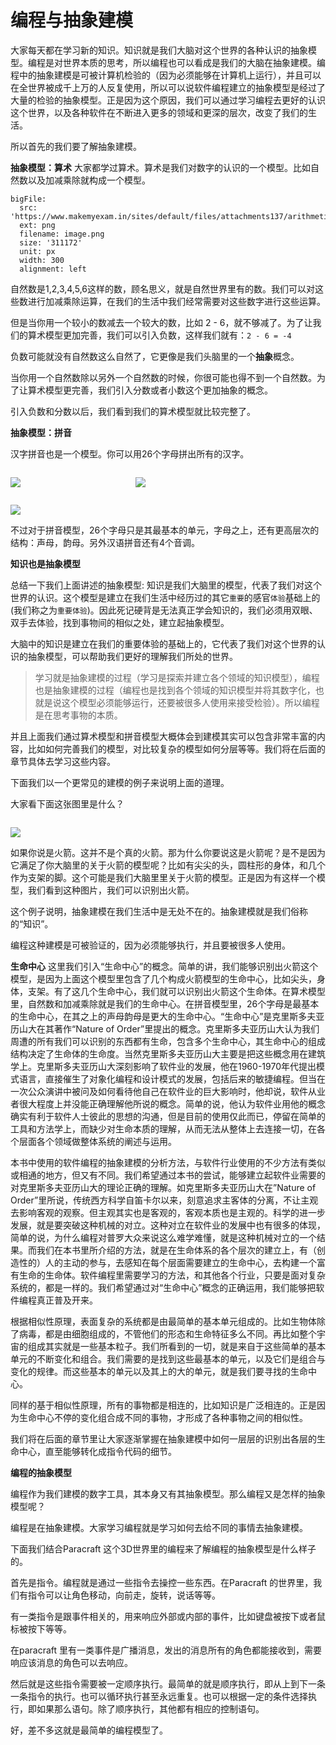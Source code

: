 # 编程与抽象建模

大家每天都在学习新的知识。知识就是我们大脑对这个世界的各种认识的抽象模型。编程是对世界本质的思考，所以编程也可以看成是我们的大脑在抽象建模。编程中的抽象建模是可被计算机检验的（因为必须能够在计算机上运行），并且可以在全世界被成千上万的人反复使用，所以可以说软件编程建立的抽象模型是经过了大量的检验的抽象模型。正是因为这个原因，我们可以通过学习编程去更好的认识这个世界，以及各种软件在不断进入更多的领域和更深的层次，改变了我们的生活。

所以首先的我们要了解抽象建模。

**抽象模型：算术**
大家都学过算术。算术是我们对数字的认识的一个模型。比如自然数以及加减乘除就构成一个模型。

```@BigFile
bigFile:
  src: 'https://www.makemyexam.in/sites/default/files/attachments137/arithmetic.jpg'
  ext: png
  filename: image.png
  size: '311172'
  unit: px
  width: 300
  alignment: left

```

 
自然数是1,2,3,4,5,6这样的数，顾名思义，就是自然世界里有的数。我们可以对这些数进行加减乘除运算，在我们的生活中我们经常需要对这些数字进行这些运算。

但是当你用一个较小的数减去一个较大的数，比如 2 - 6，就不够减了。为了让我们的算术模型更加完善，我们可以引入负数，这样我们就有：`2 - 6 = -4`

负数可能就没有自然数这么自然了，它更像是我们头脑里的一个**抽象**概念。

当你用一个自然数除以另外一个自然数的时候，你很可能也得不到一个自然数。为了让算术模型更完善，我们引入分数或者小数这个更加抽象的概念。

引入负数和分数以后，我们看到我们的算术模型就比较完整了。

**抽象模型：拼音**

汉字拼音也是一个模型。你可以用26个字母拼出所有的汉字。


<div style="float:left;width:200px">

  ![](https://api.keepwork.com/storage/v0/siteFiles/2855/raw#image.png)
 
</div>

<div style="float:left;margin-left:0px;width:200px">

  ![](https://api.keepwork.com/storage/v0/siteFiles/2856/raw#image.png)
 
</div>

<div style="float:left;margin-left:0px;width:200px">

  ![](https://api.keepwork.com/storage/v0/siteFiles/2858/raw#image.png)
 
</div>

<div style="clear:both"/>


不过对于拼音模型，26个字母只是其最基本的单元，字母之上，还有更高层次的结构：声母，韵母。另外汉语拼音还有4个音调。


**知识也是抽象模型**

总结一下我们上面讲述的抽象模型: 知识是我们大脑里的模型，代表了我们对这个世界的认识。这个模型是建立在我们生活中经历过的其它`重要`的感官`体验`基础上的(我们称之为`重要体验`)。因此死记硬背是无法真正学会知识的，我们必须用双眼、双手去体验，找到事物间的相似之处，建立起抽象模型。

大脑中的知识是建立在我们的重要体验的基础上的，它代表了我们对这个世界的认识的抽象模型，可以帮助我们更好的理解我们所处的世界。

> 学习就是抽象建模的过程（学习是探索并建立各个领域的知识模型），编程也是抽象建模的过程（编程也是找到各个领域的知识模型并将其数字化，也就是说这个模型必须能够运行，还要被很多人使用来接受检验）。所以编程是在思考事物的本质。

并且上面我们通过算术模型和拼音模型大概体会到建模其实可以包含非常丰富的内容，比如如何完善我们的模型，对比较复杂的模型如何分层等等。我们将在后面的章节具体去学习这些内容。

下面我们以一个更常见的建模的例子来说明上面的道理。

大家看下面这张图里是什么？

<div style="float:left;margin-right:20px;width:100px">
  
  ![](https://api.keepwork.com/storage/v0/siteFiles/3012/raw#image.png)
  
</div>


<div style="clear:both"/>

如果你说是火箭。这并不是个真的火箭。那为什么你要说这是火箭呢？是不是因为它满足了你大脑里的关于火箭的模型呢？比如有尖尖的头，圆柱形的身体，和几个作为支架的脚。这个可能是我们大脑里里关于火箭的模型。正是因为有这样一个模型，我们看到这种图片，我们可以识别出火箭。

这个例子说明，抽象建模在我们生活中是无处不在的。抽象建模就是我们俗称的“知识”。

编程这种建模是可被验证的，因为必须能够执行，并且要被很多人使用。

**生命中心**
这里我们引入“生命中心”的概念。简单的讲，我们能够识别出火箭这个模型，是因为上面这个模型里包含了几个构成火箭模型的生命中心，比如尖头，身体，支架。有了这几个生命中心，我们就可以识别出火箭这个生命体。在算术模型里，自然数和加减乘除就是我们的生命中心。在拼音模型里，26个字母是最基本的生命中心，在其之上的声母韵母是更大的生命中心。“生命中心”是克里斯多夫亚历山大在其著作“Nature of Order”里提出的概念。克里斯多夫亚历山大认为我们周遭的所有我们可以识别的东西都有生命，包含多个生命中心，其生命中心的组成结构决定了生命体的生命度。当然克里斯多夫亚历山大主要是把这些概念用在建筑学上。克里斯多夫亚历山大深刻影响了软件业的发展，他在1960-1970年代提出模式语言，直接催生了对象化编程和设计模式的发展，包括后来的敏捷编程。但当在一次公众演讲中被问及如何看待他自己在软件业的巨大影响时，他却说，软件从业者很大程度上并没能正确理解他所说的概念。简单的说，他认为软件业用他的概念确实有利于软件人士彼此的思想的沟通，但是目前的使用仅此而已，停留在简单的工具和方法学上，而缺少对生命本质的理解，从而无法从整体上去连接一切，在各个层面各个领域做整体系统的阐述与运用。

本书中使用的软件编程的抽象建模的分析方法，与软件行业使用的不少方法有类似或相通的地方，但又有不同。我们希望通过本书的尝试，能够建立起软件业需要的对克里斯多夫亚历山大的理论正确的理解。如克里斯多夫亚历山大在”Nature of Order”里所说，传统西方科学自笛卡尔以来，刻意追求主客体的分离，不让主观去影响客观的观察。但主观其实也是客观的，客观本质也是主观的。科学的进一步发展，就是要突破这种机械的对立。这种对立在软件业的发展中也有很多的体现，简单的说，为什么编程对普罗大众来说这么难学难懂，就是这种机械对立的一个结果。而我们在本书里所介绍的方法，就是在生命体系的各个层次的建立上，有（创造性的）人的主动的参与，去感知在每个层面需要建立的生命中心，去构建一个富有生命的生命体。软件编程里需要学习的方法，和其他各个行业，只要是面对复杂系统的，都是一样的。我们希望通过对“生命中心”概念的正确运用，我们能够把软件编程真正普及开来。

根据相似性原理，表面复杂的系统都是由最简单的基本单元组成的。比如生物体除了病毒，都是由细胞组成的，不管他们的形态和生命特征多么不同。再比如整个宇宙的组成其实就是一些基本粒子。我们所看到的一切，就是来自于这些简单的基本单元的不断变化和组合。我们需要的是找到这些最基本的单元，以及它们是组合与变化的规律。而这些基本的单元以及其上的大的单元，就是我们要寻找的生命中心。

同样的基于相似性原理，所有的事物都是相连的，比如知识是广泛相连的。正是因为生命中心不停的变化组合成不同的事物，才形成了各种事物之间的相似性。

我们将在后面的章节里让大家逐渐掌握在抽象建模中如何一层层的识别出各层的生命中心，直至能够转化成指令代码的细节。


<div style="clear:both" />

**编程的抽象模型**

编程作为我们建模的数字工具，其本身又有其抽象模型。那么编程又是怎样的抽象模型呢？


编程是在抽象建模。大家学习编程就是学习如何去给不同的事情去抽象建模。

下面我们结合Paracraft 这个3D世界里的编程来了解编程的抽象模型是什么样子的。

首先是指令。编程就是通过一些指令去操控一些东西。在Paracraft 的世界里，我们有指令可以让角色移动，向前走，旋转，说话等等。

有一类指令是跟事件相关的，用来响应外部或内部的事件，比如键盘被按下或者鼠标被按下等等。

在paracraft 里有一类事件是广播消息，发出的消息所有的角色都能接收到，需要响应该消息的角色可以去响应。 

然后就是这些指令需要被一定顺序执行。最简单的就是顺序执行，即从上到下一条一条指令的执行。也可以循环执行甚至永远重复。也可以根据一定的条件选择执行，即如果那么语句。除了顺序执行，其他都有相应的控制语句。

好，差不多这就是最简单的编程模型了。


